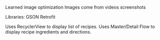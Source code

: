 Learned image optimization
Images come from videos screenshots

Libraries:
GSON
Retrofit

Uses RecyclerView to display list of recipes.
Uses Master/Detail Flow to display recipe ingredients and directions.
